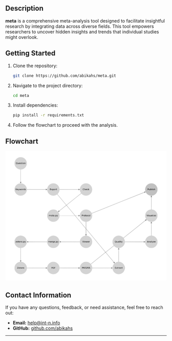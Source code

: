 ## Description

**meta** is a comprehensive meta-analysis tool designed to facilitate insightful research by integrating data across diverse fields. This tool empowers researchers to uncover hidden insights and trends that individual studies might overlook.

## Getting Started

1. Clone the repository:
   ```bash
   git clone https://github.com/abikahs/meta.git
   ```
2. Navigate to the project directory:
   ```bash
   cd meta
   ```
3. Install dependencies:
   ```bash
   pip install -r requirements.txt
   ```
4. Follow the flowchart to proceed with the analysis.

## Flowchart
<p>
  <img src="./docs/flowchart.png" alt="flowchart" width="800">
</p>

## Contact Information

If you have any questions, feedback, or need assistance, feel free to reach out:

- **Email:** [help@int-n.info](mailto:help@int-n.info)
- **GitHub:** [github.com/abikahs](https://github.com/abikahs)

---

